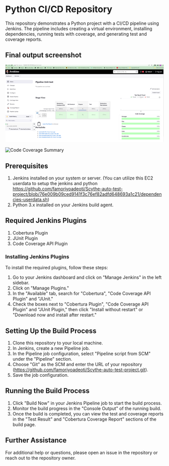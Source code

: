 # Python CI/CD Repository

This repository demonstrates a Python project with a CI/CD pipeline using Jenkins. The pipeline includes creating a virtual environment, installing dependencies, running tests with coverage, and generating test and coverage reports.

## Final output screenshot

![Jenkins Pipeline Results](https://github.com/famoriyoadeoti/Scythe-auto-test-project/blob/76e009b09ced9141f3c76ef82adfd648693a1c21/result.png)


![Code Coverage Summary](https://github.com/cvamsikrishna11/python-cicd-repo/blob/main/coverage-summary.png)


## Prerequisites

1. Jenkins installed on your system or server. (You can utilize this EC2 userdata to setup the jenkins and python https://github.com/famoriyoadeoti/Scythe-auto-test-project/blob/76e009b09ced9141f3c76ef82adfd648693a1c21/dependencies-userdata.sh)
2. Python 3.x installed on your Jenkins build agent.

## Required Jenkins Plugins

1. Cobertura Plugin
2. JUnit Plugin
3. Code Coverage API Plugin

### Installing Jenkins Plugins

To install the required plugins, follow these steps:

1. Go to your Jenkins dashboard and click on "Manage Jenkins" in the left sidebar.
2. Click on "Manage Plugins."
3. In the "Available" tab, search for "Cobertura", "Code Coverage API Plugin" and "JUnit."
4. Check the boxes next to "Cobertura Plugin", "Code Coverage API Plugin"  and "JUnit Plugin," then click "Install without restart" or "Download now and install after restart."

## Setting Up the Build Process

1. Clone this repository to your local machine.
2. In Jenkins, create a new Pipeline job.
3. In the Pipeline job configuration, select "Pipeline script from SCM" under the "Pipeline" section.
4. Choose "Git" as the SCM and enter the URL of your repository (https://github.com/famoriyoadeoti/Scythe-auto-test-project.git).
5. Save the job configuration.

## Running the Build Process

1. Click "Build Now" in your Jenkins Pipeline job to start the build process.
2. Monitor the build progress in the "Console Output" of the running build.
3. Once the build is completed, you can view the test and coverage reports in the "Test Result" and "Cobertura Coverage Report" sections of the build page.

## Further Assistance

For additional help or questions, please open an issue in the repository or reach out to the repository owner.

